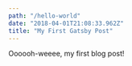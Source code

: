 ```yaml
---
path: "/hello-world"
date: "2018-04-01T21:08:33.962Z"
title: "My First Gatsby Post"
---
```


Oooooh-weeee, my first blog post!